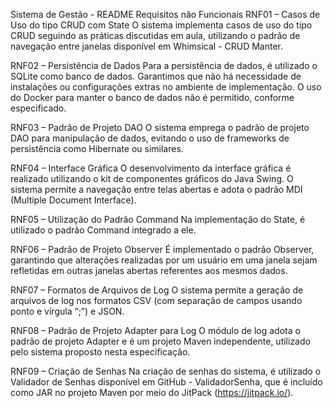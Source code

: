 Sistema de Gestão - README
Requisitos não Funcionais
RNF01 – Casos de Uso do tipo CRUD com State
O sistema implementa casos de uso do tipo CRUD seguindo as práticas discutidas em aula, utilizando o padrão de navegação entre janelas disponível em Whimsical - CRUD Manter.

RNF02 – Persistência de Dados
Para a persistência de dados, é utilizado o SQLite como banco de dados. Garantimos que não há necessidade de instalações ou configurações extras no ambiente de implementação. O uso do Docker para manter o banco de dados não é permitido, conforme especificado.

RNF03 – Padrão de Projeto DAO
O sistema emprega o padrão de projeto DAO para manipulação de dados, evitando o uso de frameworks de persistência como Hibernate ou similares.

RNF04 – Interface Gráfica
O desenvolvimento da interface gráfica é realizado utilizando o kit de componentes gráficos do Java Swing. O sistema permite a navegação entre telas abertas e adota o padrão MDI (Multiple Document Interface).

RNF05 – Utilização do Padrão Command
Na implementação do State, é utilizado o padrão Command integrado a ele.

RNF06 – Padrão de Projeto Observer
É implementado o padrão Observer, garantindo que alterações realizadas por um usuário em uma janela sejam refletidas em outras janelas abertas referentes aos mesmos dados.

RNF07 – Formatos de Arquivos de Log
O sistema permite a geração de arquivos de log nos formatos CSV (com separação de campos usando ponto e vírgula “;”) e JSON.

RNF08 – Padrão de Projeto Adapter para Log
O módulo de log adota o padrão de projeto Adapter e é um projeto Maven independente, utilizado pelo sistema proposto nesta especificação.

RNF09 – Criação de Senhas
Na criação de senhas do sistema, é utilizado o Validador de Senhas disponível em GitHub - ValidadorSenha, que é incluído como JAR no projeto Maven por meio do JitPack (https://jitpack.io/).
